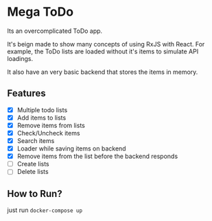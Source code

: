 # Mega ToDo

Its an overcomplicated ToDo app.

It's beign made to show many concepts of using RxJS with React. For example, the ToDo lists are loaded without it's items to simulate API loadings.

It also have an very basic backend that stores the items in memory.

## Features

- [x] Multiple todo lists
- [x] Add items to lists
- [x] Remove items from lists
- [x] Check/Uncheck items
- [x] Search items
- [x] Loader while saving items on backend
- [x] Remove items from the list before the backend responds
- [ ] Create lists
- [ ] Delete lists

## How to Run?

just run `docker-compose up`